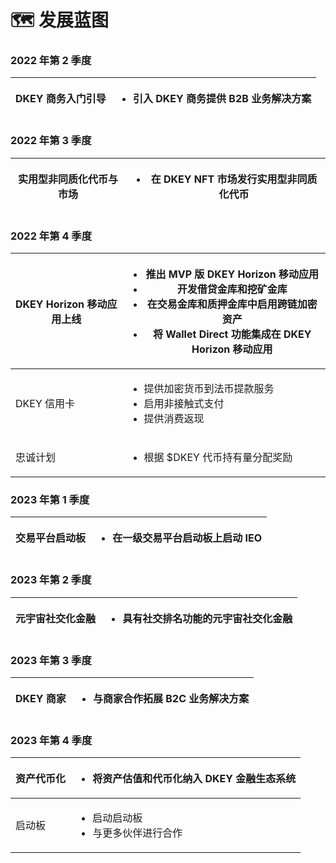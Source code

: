 # 🗺 发展蓝图



### 2022 年第 2 季度

| DKEY 商务入门引导 | <ul class="contains-task-list"><li>引入 DKEY 商务提供 B2B 业务解决方案</li></ul> |
| ----------- | -------------------------------------------------------------------- |



### 2022 年第 3 季度

| 实用型非同质化代币与市场  | <ul class="contains-task-list"><li>在 DKEY NFT 市场发行实用型非同质化代币</li></ul> |
| ------------- | --------------------------------------------------------------------- |



### 2022 年第 4 季度

| DKEY Horizon 移动应用上线 | <ul class="contains-task-list"><li>推出 MVP 版 DKEY Horizon 移动应用 </li><li>开发借贷金库和挖矿金库 </li><li>在交易金库和质押金库中启用跨链加密资产 </li><li>将 Wallet Direct 功能集成在 DKEY Horizon 移动应用 </li></ul> |
| ------------------- | --------------------------------------------------------------------------------------------------------------------------------------------------------------------------- |
| DKEY 信用卡            | <ul class="contains-task-list"><li>提供加密货币到法币提款服务 </li><li>启用非接触式支付 </li><li>提供消费返现 </li></ul>                                                                               |
| 忠诚计划                | <ul class="contains-task-list"><li>根据 $DKEY 代币持有量分配奖励</li></ul>                                                                                                             |



### 2023 年第 1 季度

| 交易平台启动板 | <ul class="contains-task-list"><li>在一级交易平台启动板上启动 IEO</li></ul> |
| ------- | -------------------------------------------------------------- |



### 2023 年第 2 季度

| 元宇宙社交化金融  | <ul class="contains-task-list"><li>具有社交排名功能的元宇宙社交化金融</li></ul> |
| --------- | -------------------------------------------------------------- |



### 2023 年第 3 季度

| DKEY 商家  | <ul class="contains-task-list"><li>与商家合作拓展 B2C 业务解决方案</li></ul> |
| -------- | --------------------------------------------------------------- |



### 2023 年第 4 季度

| 资产代币化 | <ul class="contains-task-list"><li>将资产估值和代币化纳入 DKEY 金融生态系统</li></ul>  |
| ----- | --------------------------------------------------------------------- |
| 启动板   | <ul class="contains-task-list"><li>启动启动板</li><li>与更多伙伴进行合作 </li></ul> |



